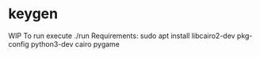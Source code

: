# keygen

WIP
To run execute ./run
Requirements:
sudo apt install libcairo2-dev pkg-config python3-dev
cairo
pygame
